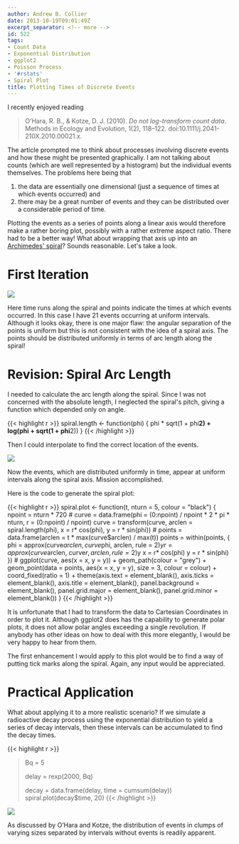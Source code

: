 ```yaml
---
author: Andrew B. Collier
date: 2013-10-19T09:01:49Z
excerpt_separator: <!-- more -->
id: 522
tags:
- Count Data
- Exponential Distribution
- ggplot2
- Poisson Process
- '#rstats'
- Spiral Plot
title: Plotting Times of Discrete Events
---
```


I recently enjoyed reading <blockquote>O’Hara, R. B., & Kotze, D. J. (2010). _Do not log-transform count data_. Methods in Ecology and Evolution, 1(2), 118–122. doi:10.1111/j.2041-210X.2010.00021.x.</blockquote>

<!--more-->

The article prompted me to think about processes involving discrete events and how these might be presented graphically. I am not talking about counts (which are well represented by a histogram) but the individual events themselves. The problems here being that

  1. the data are essentially one dimensional (just a sequence of times at which events occurred) and
  2. there may be a great number of events and they can be distributed over a considerable period of time.

Plotting the events as a series of points along a linear axis would therefore make a rather boring plot, possibly with a rather extreme aspect ratio. There had to be a better way! What about wrapping that axis up into an [Archimedes' spiral](http://mathworld.wolfram.com/ArchimedesSpiral.html)? Sounds reasonable. Let's take a look.

# First Iteration

<img src="/img/2013/10/spiral-non-uniform.png">

Here time runs along the spiral and points indicate the times at which events occurred. In this case I have 21 events occurring at uniform intervals. Although it looks okay, there is one major flaw: the angular separation of the points is uniform but this is not consistent with the idea of a spiral axis. The points should be distributed uniformly in terms of arc length along the spiral!

# Revision: Spiral Arc Length

I needed to calculate the arc length along the spiral. Since I was not concerned with the absolute length, I neglected the spiral's pitch, giving a function which depended only on angle.

{{< highlight r >}}
spiral.length <- function(phi) {
    phi * sqrt(1 + phi**2) + log(phi + sqrt(1 + phi**2))
}
{{< /highlight >}}

Then I could interpolate to find the correct location of the events.

<img src="/img/2013/10/spiral-uniform.png">

Now the events, which are distributed uniformly in time, appear at uniform intervals along the spiral axis. Mission accomplished.

Here is the code to generate the spiral plot:

{{< highlight r >}}
spiral.plot <- function(t, nturn = 5, colour = "black") {
    npoint = nturn * 720
    #
    curve = data.frame(phi = (0:npoint) / npoint * 2 * pi * nturn, r = (0:npoint) / npoint)
    curve = transform(curve,
                      arclen = spiral.length(phi),
                      x = r* cos(phi),
                      y = r * sin(phi))
    #
    points = data.frame(arclen = t * max(curve$arclen) / max(t))
    points = within(points, {
        phi = approx(curve$arclen, curve$phi, arclen, rule = 2)$y
        r = approx(curve$arclen, curve$r, arclen, rule = 2)$y
        x = r* cos(phi)
        y = r * sin(phi)
    })
    #
    ggplot(curve, aes(x = x, y = y)) + 
        geom_path(colour = "grey") +
        geom_point(data = points, aes(x = x, y = y), size = 3, colour = colour) +
        coord_fixed(ratio = 1) +
        theme(axis.text = element_blank(),
              axis.ticks = element_blank(),
              axis.title = element_blank(),
              panel.background = element_blank(),
              panel.grid.major = element_blank(),
              panel.grid.minor = element_blank())
}
{{< /highlight >}}

It is unfortunate that I had to transform the data to Cartesian Coordinates in order to plot it. Although ggplot2 does has the capability to generate polar plots, it does not allow polar angles exceeding a single revolution. If anybody has other ideas on how to deal with this more elegantly, I would be very happy to hear from them.

The first enhancement I would apply to this plot would be to find a way of putting tick marks along the spiral. Again, any input would be appreciated.

# Practical Application

What about applying it to a more realistic scenario? If we simulate a radioactive decay process using the exponential distribution to yield a series of decay intervals, then these intervals can be accumulated to find the decay times.

{{< highlight r >}}
> Bq = 5
>
> delay = rexp(2000, Bq)
> 
> decay = data.frame(delay, time = cumsum(delay))
> spiral.plot(decay$time, 20)
{{< /highlight >}}

<img src="/img/2013/10/spiral-plot-large.png">

As discussed by O’Hara and Kotze, the distribution of events in clumps of varying sizes separated by intervals without events is readily apparent.
